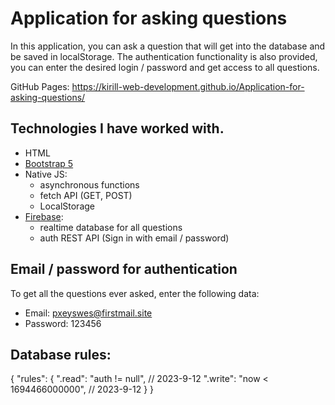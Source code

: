 # Application for asking questions

In this application, you can ask a question that will get into the database and be saved in localStorage. The authentication functionality is also provided, you can enter the desired login / password and get access to all questions.

GitHub Pages: https://kirill-web-development.github.io/Application-for-asking-questions/

## Technologies I have worked with.

- HTML
- [Bootstrap 5](https://getbootstrap.com/)
- Native JS:
    - asynchronous functions
    - fetch API (GET, POST)
    - LocalStorage
- [Firebase](https://firebase.google.com/index.html):
    - realtime database for all questions
    - auth REST API (Sign in with email / password)

## Email / password for authentication

To get all the questions ever asked, enter the following data:
- Email: pxeyswes@firstmail.site
- Password: 123456 

## Database rules: 

{
  "rules": {
    ".read": "auth != null",  // 2023-9-12
    ".write": "now < 1694466000000",  // 2023-9-12
  }
}
